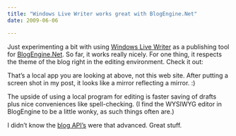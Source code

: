 ```yaml
---
title: "Windows Live Writer works great with BlogEngine.Net"
date: 2009-06-06

---
```


Just experimenting a bit with using [Windows Live Writer](http://windowslivewriter.spaces.live.com/) as a publishing tool for [BlogEngine.Net](http://www.dotnetblogengine.net/). So far, it works really nicely. For one thing, it respects the theme of the blog right in the editing environment. Check it out:

That’s a local app you are looking at above, not this web site. After putting a screen shot in my post, it looks like a mirror reflecting a mirror. :)

The upside of using a local program for editing is faster saving of drafts plus nice conveniences like spell-checking. (I find the WYSIWYG editor in BlogEngine to be a little wonky, as such things often are.)

I didn’t know the [blog API’s](http://en.wikipedia.org/wiki/MetaWeblog) were that advanced. Great stuff.
